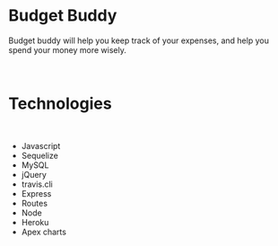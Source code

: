 # Budget Buddy 

Budget buddy will help you keep track of your expenses, and help you spend your money more wisely. 

<br>

<h1>Technologies</h1>
<br>
<ul>
<li> Javascript </li>
<li> Sequelize </li>
<li> MySQL </li>
<li> jQuery </li>
<li> travis.cli </li>
<li> Express </li>
<li> Routes </li>
<li> Node </li>
<li> Heroku </li>
<li> Apex charts</li>
</ul>
<br>

